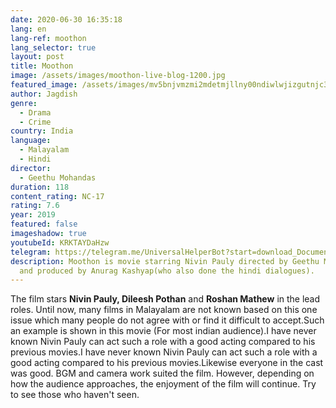 ```yaml
---
date: 2020-06-30 16:35:18
lang: en
lang-ref: moothon
lang_selector: true
layout: post
title: Moothon
image: /assets/images/moothon-live-blog-1200.jpg
featured_image: /assets/images/mv5bnjvmzmi2mdetmjllny00ndiwlwjizgutnjc3nmy3mtvizdmyxkeyxkfqcgdeqxvymjkxnzq1ndi-._v1_.jpg
author: Jagdish
genre:
  - Drama
  - Crime
country: India
language:
  - Malayalam
  - Hindi
director:
  - Geethu Mohandas
duration: 118
content_rating: NC-17
rating: 7.6
year: 2019
featured: false
imageshadow: true
youtubeId: KRKTAYDaHzw
telegram: https://telegram.me/UniversalHelperBot?start=download_Document_739
description: Moothon is movie starring Nivin Pauly directed by Geethu Mohandas
  and produced by Anurag Kashyap(who also done the hindi dialogues).
---
```

The film stars **Nivin Pauly, Dileesh Pothan** and **Roshan Mathew** in the lead roles.
Until now, many films in Malayalam are not known based on this one issue which many people do not agree with or find it difficult to accept.Such an example is shown in this movie (For most indian audience).I have never known Nivin Pauly can act such a role with a good acting compared to his previous movies.I have never known Nivin Pauly can act such a role with a good acting compared to his previous movies.Likewise everyone in the cast was good. BGM and camera work suited the film.
However, depending on how the audience approaches, the enjoyment of the film will continue.
Try to see those who haven't seen.